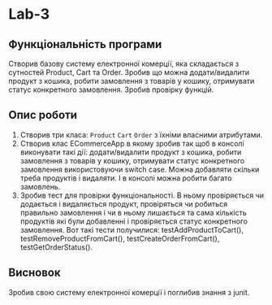 # Lab-3
## Функціональність програми
Створив базову систему електронної комерції, яка складається з сутностей Product, Cart та Order. Зробив що можна додати/видалити продукт з кошика, робити замовлення з товарів у кошику, отримувати статус конкретного замовлення.
Зробив провірку функцій.
## Опис роботи
1. Створив  три класа: `Product` `Cart` `Order` з їхніми власними атрибутами.
2. Створив клас ECommerceApp в якому зробив так щоб в консолі виконувати такі дії: додати/видалити продукт з кошика, робити замовлення з товарів у кошику, отримувати статус конкретного замовлення використовуючи switch case.
Можна добавляти скільки треба продуктів і видаляти. І в консолі можна робити багато замовлень.
3. Зробив тест для провірки функціональності.
В ньому провіряється чи додається і видаляється продукт, провіряться чи робиться правильно замовлення і чи в ньому лишається та сама кількість продуктів які були добавленні і провіряється статус конкретного замовлення.
Вот такі тести получилися:
testAddProductToCart(),
testRemoveProductFromCart(),
testCreateOrderFromCart(),
testGetOrderStatus().
## Висновок
Зробив свою систему електронної комерції і поглибив знання з junit.
